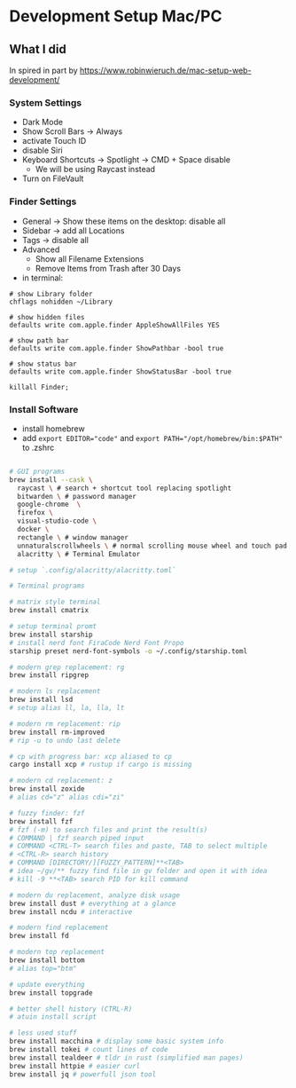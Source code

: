 # Development Setup Mac/PC

## What I did

In spired in part by https://www.robinwieruch.de/mac-setup-web-development/

### System Settings

- Dark Mode
- Show Scroll Bars -> Always
- activate Touch ID
- disable Siri
- Keyboard Shortcuts -> Spotlight -> CMD + Space disable
  - We will be using Raycast instead
- Turn on FileVault

### Finder Settings

- General -> Show these items on the desktop: disable all
- Sidebar -> add all Locations
- Tags -> disable all
- Advanced
  - Show all Filename Extensions
  - Remove Items from Trash after 30 Days
- in terminal:

```
# show Library folder
chflags nohidden ~/Library

# show hidden files
defaults write com.apple.finder AppleShowAllFiles YES

# show path bar
defaults write com.apple.finder ShowPathbar -bool true

# show status bar
defaults write com.apple.finder ShowStatusBar -bool true

killall Finder;
```

### Install Software

- install homebrew
- add `export EDITOR="code"` and `export PATH="/opt/homebrew/bin:$PATH"` to .zshrc

```bash

# GUI programs
brew install --cask \
  raycast \ # search + shortcut tool replacing spotlight
  bitwarden \ # password manager
  google-chrome  \
  firefox \
  visual-studio-code \
  docker \
  rectangle \ # window manager
  unnaturalscrollwheels \ # normal scrolling mouse wheel and touch pad
  alacritty \ # Terminal Emulator

# setup `.config/alacritty/alacritty.toml`

# Terminal programs

# matrix style terminal
brew install cmatrix

# setup terminal promt
brew install starship
# install nerd font FiraCode Nerd Font Propo
starship preset nerd-font-symbols -o ~/.config/starship.toml

# modern grep replacement: rg
brew install ripgrep

# modern ls replacement
brew install lsd
# setup alias ll, la, lla, lt

# modern rm replacement: rip
brew install rm-improved
# rip -u to undo last delete

# cp with progress bar: xcp aliased to cp
cargo install xcp # rustup if cargo is missing

# modern cd replacement: z
brew install zoxide
# alias cd="z" alias cdi="zi"

# fuzzy finder: fzf
brew install fzf
# fzf (-m) to search files and print the result(s)
# COMMAND | fzf search piped input
# COMMAND <CTRL-T> search files and paste, TAB to select multiple
# <CTRL-R> search history
# COMMAND [DIRECTORY/][FUZZY_PATTERN]**<TAB>
# idea ~/gv/** fuzzy find file in gv folder and open it with idea
# kill -9 **<TAB> search PID for kill command

# modern du replacement, analyze disk usage
brew install dust # everything at a glance
brew install ncdu # interactive

# modern find replacement
brew install fd

# modern top replacement
brew install bottom
# alias top="btm"

# update everything
brew install topgrade

# better shell history (CTRL-R)
# atuin install script

# less used stuff
brew install macchina # display some basic system info
brew install tokei # count lines of code
brew install tealdeer # tldr in rust (simplified man pages)
brew install httpie # easier curl
brew install jq # powerfull json tool
```
